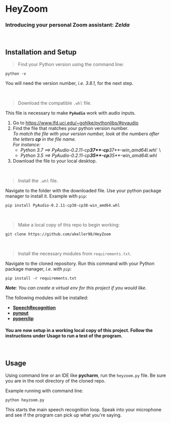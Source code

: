 # HeyZoom

### Introducing your personal Zoom assistant: ***Zelda***

&nbsp;


## Installation and Setup

> Find your Python version using the command line:
 
`python -v`

You will need the version number, *i.e. 3.8.1*, for the next step. 

&nbsp;

> Download the compatible `.whl` file. 

This file is necessary to make **`PyAudio`** work with audio inputs.

1. Go to https://www.lfd.uci.edu/~gohlke/pythonlibs/#pyaudio 
2. Find the file that matches your python version number. \
*To match the file with your version number, look at the numbers after the letters **cp** in the file name.* \
*For instance:*
    - *Python 3.7 ==> PyAudio-0.2.11-cp****37**-cp****37**-win_amd64l.whl`* \
    - *Python 3.5 ==> PyAudio-0.2.11-cp****35**-cp****35**-win_amd64l.whl*
3. Download the file to your local desktop. 

&nbsp;
 
> Install the `.whl` file.
 
Navigate to the folder with the downloaded file. Use your python package manager to install it. Example with `pip`:

`pip install PyAudio-0.2.11-cp38-cp38-win_amd64.whl`

&nbsp;

> Make a local copy of this repo to begin working: 

`git clone https://github.com/akeller98/HeyZoom`

&nbsp;

> Install the necessary modules from `requirements.txt`.

Navigate to the cloned repository. Run this command with your Python package manager, *i.e. with `pip`*:

`pip install -r requirements.txt`

***Note**: You can create a virtual env for this project if you would like.*

The following modules will be installed:
- [**SpeechRecognition**](https://pypi.org/project/SpeechRecognition/)
- [**pynput**](https://pypi.org/project/pynput/)
- [**pyperclip**](https://pypi.org/project/pyperclip/)



#### You are now setup in a working local copy of this project. Follow the instructions under **Usage** to run a test of the program.

&nbsp;

## Usage
Using command line or an IDE like **pycharm**, run the `heyzoom.py` file. Be sure you are in the root directory of the cloned repo.  

Example running with command line:

`python heyzoom.py` 

This starts the main speech recognition loop. Speak into your microphone and see if the program can pick up what you're saying. 
